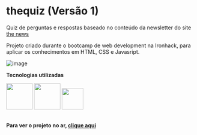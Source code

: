 # thequiz (Versão 1)

Quiz de perguntas e respostas baseado no conteúdo da newsletter do site 
<a href='https://thenewscc.com.br/gads/?utm_source=google&utm_medium=cpc&utm_campaign=g&utm_content=508095206775&utm_term=the%20news&gclid=CjwKCAjw9NeXBhAMEiwAbaY4lpPtZc5LZJ4A2AjIc4dj4yntB0ir7iQi6AYeHhOA5Bd8ASNNQbfz4RoCNJUQAvD_BwE'>
the news
</a>

Projeto criado durante o bootcamp de web development na Ironhack, para aplicar os conhecimentos em HTML, CSS e Javasript.

![image](https://user-images.githubusercontent.com/33470634/184411431-c617fd09-60e6-454a-9b8a-084d734d7ef7.png)

**Tecnologias utilizadas**
<div>
  <img src='https://cdn-icons-png.flaticon.com/512/5968/5968267.png' width='70'/>
  <img src='https://cdn-icons-png.flaticon.com/512/5968/5968242.png' width='70'/>
  <img src='https://cdn-icons-png.flaticon.com/512/5968/5968292.png' width='57'/>
</div>

<br>

**Para ver o projeto no ar, <a target='_blank' href='https://martinezrafael.github.io/the-quiz-project/'>clique aqui</a>**
